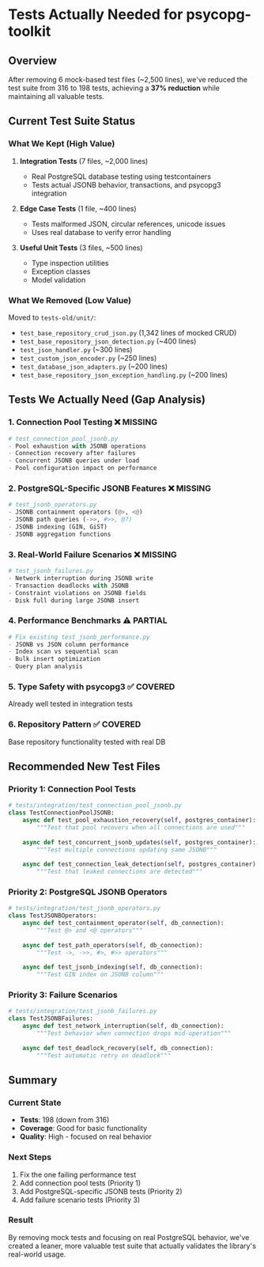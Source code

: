 # Tests Actually Needed for psycopg-toolkit

## Overview
After removing 6 mock-based test files (~2,500 lines), we've reduced the test suite from 316 to 198 tests, achieving a **37% reduction** while maintaining all valuable tests.

## Current Test Suite Status

### What We Kept (High Value)
1. **Integration Tests** (7 files, ~2,000 lines)
   - Real PostgreSQL database testing using testcontainers
   - Tests actual JSONB behavior, transactions, and psycopg3 integration
   
2. **Edge Case Tests** (1 file, ~400 lines)
   - Tests malformed JSON, circular references, unicode issues
   - Uses real database to verify error handling

3. **Useful Unit Tests** (3 files, ~500 lines)
   - Type inspection utilities
   - Exception classes
   - Model validation

### What We Removed (Low Value)
Moved to `tests-old/unit/`:
- `test_base_repository_crud_json.py` (1,342 lines of mocked CRUD)
- `test_base_repository_json_detection.py` (~400 lines)
- `test_json_handler.py` (~300 lines)
- `test_custom_json_encoder.py` (~250 lines)
- `test_database_json_adapters.py` (~200 lines)
- `test_base_repository_json_exception_handling.py` (~200 lines)

## Tests We Actually Need (Gap Analysis)

### 1. **Connection Pool Testing** ❌ MISSING
```python
# test_connection_pool_jsonb.py
- Pool exhaustion with JSONB operations
- Connection recovery after failures
- Concurrent JSONB queries under load
- Pool configuration impact on performance
```

### 2. **PostgreSQL-Specific JSONB Features** ❌ MISSING
```python
# test_jsonb_operators.py
- JSONB containment operators (@>, <@)
- JSONB path queries (->>, #>>, @?)
- JSONB indexing (GIN, GiST)
- JSONB aggregation functions
```

### 3. **Real-World Failure Scenarios** ❌ MISSING
```python
# test_jsonb_failures.py
- Network interruption during JSONB write
- Transaction deadlocks with JSONB
- Constraint violations on JSONB fields
- Disk full during large JSONB insert
```

### 4. **Performance Benchmarks** ⚠️ PARTIAL
```python
# Fix existing test_jsonb_performance.py
- JSONB vs JSON column performance
- Index scan vs sequential scan
- Bulk insert optimization
- Query plan analysis
```

### 5. **Type Safety with psycopg3** ✅ COVERED
Already well tested in integration tests

### 6. **Repository Pattern** ✅ COVERED
Base repository functionality tested with real DB

## Recommended New Test Files

### Priority 1: Connection Pool Tests
```python
# tests/integration/test_connection_pool_jsonb.py
class TestConnectionPoolJSONB:
    async def test_pool_exhaustion_recovery(self, postgres_container):
        """Test that pool recovers when all connections are used"""
        
    async def test_concurrent_jsonb_updates(self, postgres_container):
        """Test multiple connections updating same JSONB"""
        
    async def test_connection_leak_detection(self, postgres_container):
        """Test that leaked connections are detected"""
```

### Priority 2: PostgreSQL JSONB Operators
```python
# tests/integration/test_jsonb_operators.py
class TestJSONBOperators:
    async def test_containment_operator(self, db_connection):
        """Test @> and <@ operators"""
        
    async def test_path_operators(self, db_connection):
        """Test ->, ->>, #>, #>> operators"""
        
    async def test_jsonb_indexing(self, db_connection):
        """Test GIN index on JSONB column"""
```

### Priority 3: Failure Scenarios
```python
# tests/integration/test_jsonb_failures.py
class TestJSONBFailures:
    async def test_network_interruption(self, db_connection):
        """Test behavior when connection drops mid-operation"""
        
    async def test_deadlock_recovery(self, db_connection):
        """Test automatic retry on deadlock"""
```

## Summary

### Current State
- **Tests**: 198 (down from 316)
- **Coverage**: Good for basic functionality
- **Quality**: High - focused on real behavior

### Next Steps
1. Fix the one failing performance test
2. Add connection pool tests (Priority 1)
3. Add PostgreSQL-specific JSONB tests (Priority 2)
4. Add failure scenario tests (Priority 3)

### Result
By removing mock tests and focusing on real PostgreSQL behavior, we've created a leaner, more valuable test suite that actually validates the library's real-world usage.